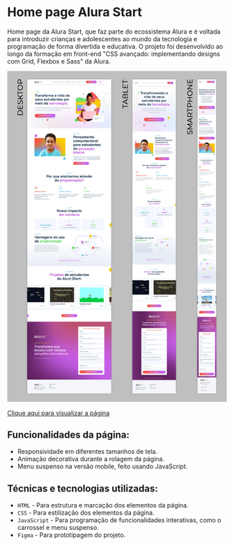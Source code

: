 # Home page Alura Start

Home page da Alura Start, que faz parte do ecossistema Alura e é voltada para introduzir crianças e adolescentes ao mundo da tecnologia e programação de forma divertida e educativa. O projeto foi desenvolvido ao longo da formação em front-end "CSS avançado: implementando designs com Grid, Flexbox e Sass" da Alura.

![AluraStart](https://github.com/thyagoramon/Alura-Start/blob/main/AluraStart.jpg)

[Clique aqui para visualizar a página](https://thyagoramon.github.io/Alura-Start/)

## Funcionalidades da página:
- Responsividade em diferentes tamanhos de tela.
- Animação decorativa durante a rolagem da página.
- Menu suspenso na versão mobile, feito usando JavaScript.

## Técnicas e tecnologias utilizadas:
- `HTML` - Para estrutura e marcação dos elementos da página.
- `CSS` - Para estilização dos elementos da página.
- `JavaScript` - Para programação de funcionalidades interativas, como o carrossel e menu suspenso.
- `Figma` - Para prototipagem do projeto.
